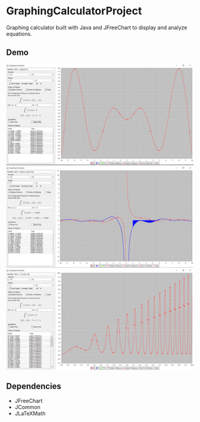 # GraphingCalculatorProject
Graphing calculator built with Java and JFreeChart to display and analyze equations.
## Demo
![Example 1](/demo/GC1.PNG)
![Example 2](/demo/GC2.PNG)
![Example 3](/demo/GC3.PNG)

## Dependencies
- JFreeChart
- JCommon
- JLaTeXMath

